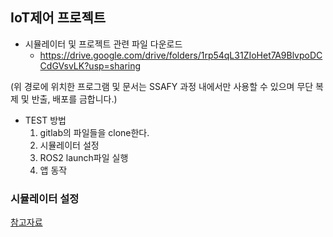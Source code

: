 ## IoT제어 프로젝트

* 시뮬레이터 및 프로젝트 관련 파일 다운로드
  - https://drive.google.com/drive/folders/1rp54qL31ZIoHet7A9BlvpoDCCdGVsvLK?usp=sharing

(위 경로에 위치한 프로그램 및 문서는 SSAFY 과정 내에서만 사용할 수 있으며 무단 복제 및 반출, 배포를 금합니다.)



- TEST 방법
  1. gitlab의 파일들을 clone한다.
  2. 시뮬레이터 설정
  3. ROS2 launch파일 실행
  4. 앱 동작



### 시뮬레이터 설정

[참고자료]()





